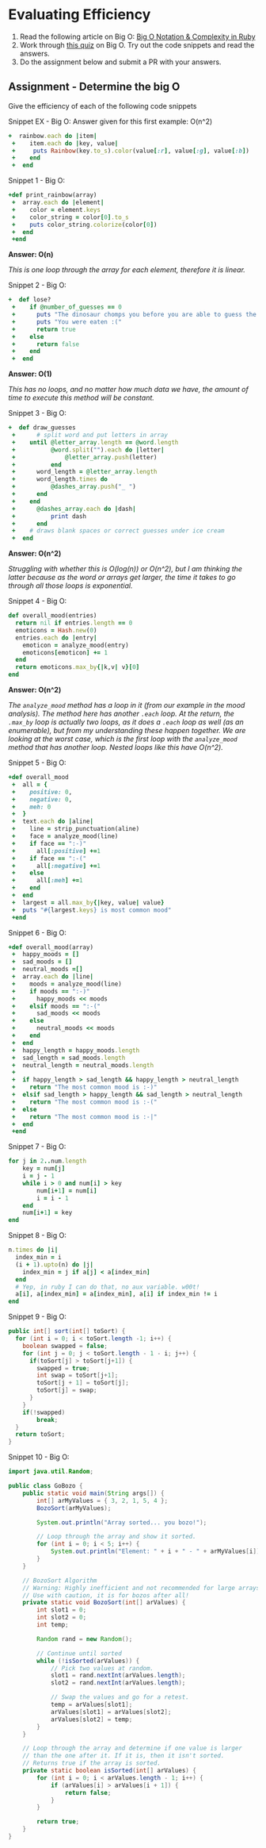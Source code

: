 # Evaluating Efficiency

1. Read the following article on Big O: [Big O Notation & Complexity in Ruby](https://samurails.com/interview/big-o-notation-complexity-ruby/)
2. Work through [this quiz](http://www.codequizzes.com/computer-science/big-o-algorithms) on Big O. Try out the code snippets and read the answers.
3. Do the assignment below and submit a PR with your answers.


## Assignment - Determine the big O
Give the efficiency of each of the following code snippets

Snippet EX - Big O: Answer given for this first example: O(n^2)
```ruby
+  rainbow.each do |item|
 +    item.each do |key, value|
 +     puts Rainbow(key.to_s).color(value[:r], value[:g], value[:b])
 +    end
 +  end
```

Snippet 1 - Big O:
```ruby
+def print_rainbow(array)
 +  array.each do |element|
 +    color = element.keys
 +    color_string = color[0].to_s
 +    puts color_string.colorize(color[0])
 +  end
 +end
```

**Answer: O(n)**

_This is one loop through the array for each element, therefore it is linear._

Snippet 2 - Big O:
```ruby
+  def lose?
 +    if @number_of_guesses == 0
 +      puts "The dinosaur chomps you before you are able to guess the word, '#{ @answer_validation_array.join("") }'."
 +      puts "You were eaten :("
 +      return true
 +    else
 +      return false
 +    end
 +  end
```

**Answer: O(1)**

_This has no loops, and no matter how much data we have, the amount of time to execute this method will be constant._


Snippet 3 - Big O:
```ruby
+  def draw_guesses
 +  	# split word and put letters in array
 +    until @letter_array.length == @word.length
 +      	@word.split("").each do |letter|
 +    			@letter_array.push(letter)
 +      	end
 +    	word_length = @letter_array.length
 +    	word_length.times do
 +    		@dashes_array.push("_ ")
 +    	end
 +    end
 +		@dashes_array.each do |dash|
 +			print dash
 +		end
 +    # draws blank spaces or correct guesses under ice cream
 +  end
```

**Answer: O(n^2)**

_Struggling with whether this is O(log(n)) or O(n^2), but I am thinking the latter because as the word or arrays get larger, the time it takes to go through all those loops is exponential._

Snippet 4 - Big O:
```ruby
def overall_mood(entries)
  return nil if entries.length == 0
  emoticons = Hash.new(0)
  entries.each do |entry|
    emoticon = analyze_mood(entry)
    emoticons[emoticon] += 1
  end
  return emoticons.max_by{|k,v| v}[0]
end
```

**Answer: O(n^2)**

_The ```analyze_mood``` method has a loop in it (from our example in the mood analysis). The method here has another ```.each``` loop. At the return, the ```.max_by``` loop is actually two loops, as it does a ```.each``` loop as well (as an enumerable), but from my understanding these happen together. We are looking at the worst case, which is the first loop with the ```analyze_mood``` method that has another loop. Nested loops like this have O(n^2)._

Snippet 5 - Big O:
```ruby
+def overall_mood
 +  all = {
 +    positive: 0,
 +    negative: 0,
 +    meh: 0
 +  }
 +  text.each do |aline|
 +    line = strip_punctuation(aline)
 +    face = analyze_mood(line)
 +    if face == ":-)"
 +      all[:positive] +=1
 +    if face == ":-("
 +      all[:negative] +=1
 +    else
 +      all[:meh] +=1
 +    end
 +  end
 +  largest = all.max_by{|key, value| value}
 +  puts "#{largest.keys} is most common mood"
 +end
```

Snippet 6 - Big O:
```ruby
+def overall_mood(array)
 +  happy_moods = []
 +  sad_moods = []
 +  neutral_moods =[]
 +  array.each do |line|
 +    moods = analyze_mood(line)
 +    if moods == ":-)"
 +      happy_moods << moods
 +    elsif moods == ":-("
 +      sad_moods << moods
 +    else
 +      neutral_moods << moods
 +    end
 +  end
 +  happy_length = happy_moods.length
 +  sad_length = sad_moods.length
 +  neutral_length = neutral_moods.length
 +
 +  if happy_length > sad_length && happy_length > neutral_length
 +    return "The most common mood is :-)"
 +  elsif sad_length > happy_length && sad_length > neutral_length
 +    return "The most common mood is :-("
 +  else
 +    return "The most common mood is :-|"
 +  end
 +end
```

Snippet 7 - Big O:
```ruby
for j in 2..num.length
	key = num[j]
	i = j - 1
	while i > 0 and num[i] > key
		num[i+1] = num[i]
		i = i - 1
	end
	num[i+1] = key
end
```

Snippet 8 - Big O:
```ruby
n.times do |i|
  index_min = i
  (i + 1).upto(n) do |j|
    index_min = j if a[j] < a[index_min]
  end
  # Yep, in ruby I can do that, no aux variable. w00t!
  a[i], a[index_min] = a[index_min], a[i] if index_min != i
end
```

Snippet 9 - Big O:
```java
public int[] sort(int[] toSort) {
  for (int i = 0; i < toSort.length -1; i++) {
    boolean swapped = false;
    for (int j = 0; j < toSort.length - 1 - i; j++) {
      if(toSort[j] > toSort[j+1]) {
        swapped = true;
        int swap = toSort[j+1];
        toSort[j + 1] = toSort[j];
        toSort[j] = swap;
      }
    }
    if(!swapped)
        break;
  }
  return toSort;
}
```

Snippet 10 - Big O:
```java
import java.util.Random;

public class GoBozo {
	public static void main(String args[]) {
		int[] arMyValues = { 3, 2, 1, 5, 4 };
		BozoSort(arMyValues);

		System.out.println("Array sorted... you bozo!");

		// Loop through the array and show it sorted.
		for (int i = 0; i < 5; i++) {
			System.out.println("Element: " + i + " - " + arMyValues[i]);
		}
	}

	// BozoSort Algorithm
	// Warning: Highly inefficient and not recommended for large arrays.
	// Use with caution, it is for bozos after all!
	private static void BozoSort(int[] arValues) {
		int slot1 = 0;
		int slot2 = 0;
		int temp;

		Random rand = new Random();

		// Continue until sorted
		while (!isSorted(arValues)) {
			// Pick two values at random.
			slot1 = rand.nextInt(arValues.length);
			slot2 = rand.nextInt(arValues.length);

			// Swap the values and go for a retest.
			temp = arValues[slot1];
			arValues[slot1] = arValues[slot2];
			arValues[slot2] = temp;
		}
	}

	// Loop through the array and determine if one value is larger
	// than the one after it. If it is, then it isn't sorted.
	// Returns true if the array is sorted.
	private static boolean isSorted(int[] arValues) {
		for (int i = 0; i < arValues.length - 1; i++) {
			if (arValues[i] > arValues[i + 1]) {
				return false;
			}
		}

		return true;
	}
}
```
